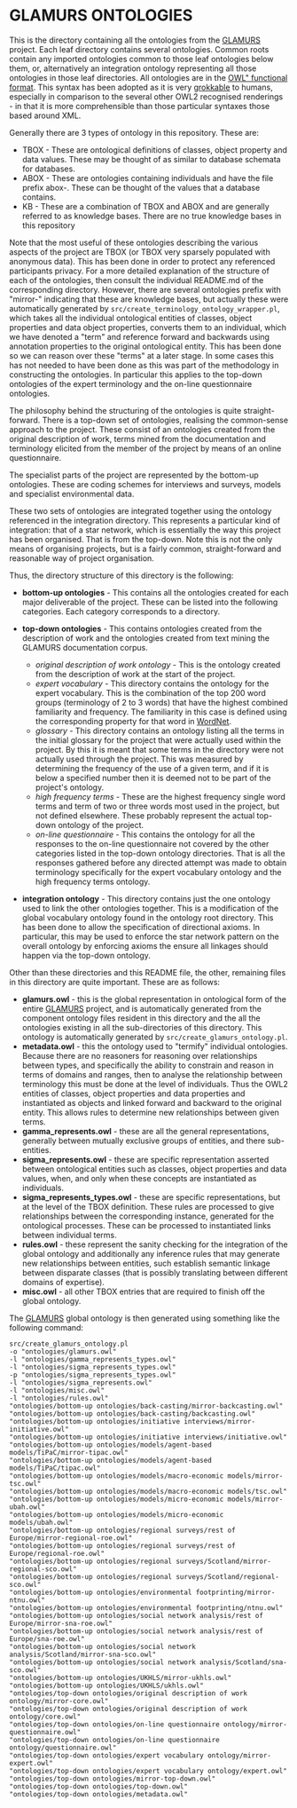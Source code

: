# GLAMURS ONTOLOGIES

This is the directory containing all the ontologies from the [GLAMURS](http://www.glamurs.eu) project. Each leaf directory contains several ontologies. Common roots contain any imported ontologies common to those leaf ontologies below them, or, alternatively an integration ontology representing all those ontologies in those leaf directories. All ontologies are in the [OWL" functional format](https://www.w3.org/TR/owl2-syntax/#Functional-Style_Syntax). This syntax has been adopted as it is very [grokkable](https://en.wikipedia.org/wiki/Grok) to humans, especially in comparison to the several other OWL2 recognised renderings - in that it is more comprehensible than those particular syntaxes those based around XML.   

Generally there are 3 types of ontology in this repository. These are:
+ TBOX - These are ontological definitions of classes, object property and data values. These may be thought of as similar to database schemata for databases.
+ ABOX - These are ontologies containing individuals and have the file prefix abox-. These can be thought of the values that a database contains. 
+ KB - These are a combination of TBOX and ABOX and are generally referred to as knowledge bases. There are no true knowledge bases in this repository

Note that the most useful of these ontologies describing the various aspects of the project are TBOX (or TBOX very sparsely populated with anonymous data). This has been done in order to protect any referenced participants privacy. For a more detailed explanation of the structure of each of the ontologies, then consult the individual README.md of the corresponding directory. However, there are several ontologies prefix with "mirror-" indicating that these are knowledge bases, but actually these were automatically generated by ```src/create_terminology_ontology_wrapper.pl```, which takes all the individual ontological entities of classes, object properties and data object properties, converts them to an individual, which we have denoted a "term" and reference forward and backwards using annotation properties to the original ontological entity. This has been done so we can reason over these "terms" at a later stage. In some cases this has not needed to have been done as this was part of the methodology in constructing the ontologies. In particular this applies to the top-down ontologies of the expert terminology and the on-line questionnaire ontologies.

The philosophy behind the structuring of the ontologies is quite straight-forward. There is a top-down set of ontologies, realising the common-sense approach to the project. These consist of an ontologies created from the original description of work, terms mined from the documentation and terminology elicited from the member of the project by means of an online questionnaire. 

The specialist parts of the project are represented by the bottom-up ontologies. These are coding schemes for interviews and surveys, models and specialist environmental data. 

These two sets of ontologies are integrated together using the ontology referenced in the integration directory. This represents a particular kind of integration: that of a star network, which is essentially the way this project has been organised. That is from the top-down. Note this is not the only means of organising projects, but is a fairly common, straight-forward and reasonable way of project organisation.

Thus, the directory structure of this directory is the following:
+ **bottom-up ontologies** - This contains all the ontologies created for each major deliverable of the project. These can be listed into the following categories. Each category corresponds to a directory.

+ **top-down ontologies** - This contains ontologies created from the description of work and the ontologies created from text mining the GLAMURS documentation corpus.
	- *original description of work ontology* - This is the ontology created from the description of work at the start of the project.
	- *expert vocabulary* - This directory contains the ontology for the expert vocabulary. This is the combination of the top 200 word groups (terminology of 2 to 3 words) that have the highest combined familiarity and frequency. The familiarity in this case is defined using the corresponding property for that word in [WordNet](https://wordnet.princeton.edu/).
	- *glossary* - This directory contains an ontology listing all the terms in the initial glossary for the project that were actually used within the project. By this it is meant that some terms in the directory were not actually used through the project. This was measured by determining the frequency of the use of a given term, and if it is below a specified number then it is deemed not to be part of the project's ontology.
	- *high frequency terms* - These are the highest frequency single word terms and term of two or three words most used in the project, but not defined elsewhere. These probably represent the actual top-down ontology of the project. 
	- *on-line questionnaire* - This contains the ontology for all the responses to the on-line questionnaire not covered by the other categories listed in the top-down ontology directories. That is all the responses gathered before any directed attempt was made to obtain terminology specifically for the expert vocabulary ontology and the high frequency terms ontology. 
+ **integration ontology** - This directory contains just the one ontology used to link the other ontologies together. This is a modification of the global vocabulary ontology found in the ontology root directory. This has been done to allow the specification of directional axioms. In particular, this may be used to enforce the star network pattern on the overall ontology by enforcing axioms the ensure all linkages should happen via the top-down ontology. 

Other than these directories and this README file, the other, remaining files in this directory are quite important. These are as follows:

+ **glamurs.owl** - this is the global representation in ontological form of the entire [GLAMURS](http://www.glamurs.eu) project, and is automatically generated from the component ontology files resident in this directory and the all the ontologies existing in all the sub-directories of this directory. This ontology is automatically generated by ```src/create_glamurs_ontology.pl```.
+ **metadata.owl** - this the ontology used to "termify" individual ontologies. Because there are no reasoners for reasoning over relationships between types, and specifically the ability to constrain and reason in terms of domains and ranges, then to analyse the relationship between terminology this must be done at the level of individuals. Thus the OWL2 entities of classes, object properties and data properties and instantiated as objects and linked forward and backward to the original entity. This allows rules to determine new relationships between given terms.
+ **gamma_represents.owl** - these are all the general representations, generally between mutually exclusive groups of entities, and there sub-entities.
+ **sigma_represents.owl** - these are specific representation asserted between ontological entities such as classes, object properties and data values, when, and only when these concepts are instantiated as individuals. 
+ **sigma_represents_types.owl** - these are specific representations, but at the level of the TBOX definition. These rules are processed to give relationships between the corresponding instance, generated for the ontological processes. These can be processed to instantiated links between individual terms.
+ **rules.owl** - these represent the sanity checking for the integration of the global ontology and additionally any inference rules that may generate new relationships between entities, such establish semantic linkage between disparate classes (that is possibly translating  between different domains of expertise).
+ **misc.owl** - all other TBOX entries that are required to finish off the global ontology.


The [GLAMURS](http://www.glamurs.eu) global ontology is then generated using something like the following command:

~~~~
src/create_glamurs_ontology.pl
-o "ontologies/glamurs.owl"
-l "ontologies/gamma_represents_types.owl"
-l "ontologies/sigma_represents_types.owl"
-p "ontologies/sigma_represents_types.owl"
-l "ontologies/sigma_represents.owl"
-l "ontologies/misc.owl"
-l "ontologies/rules.owl"
"ontologies/bottom-up ontologies/back-casting/mirror-backcasting.owl"
"ontologies/bottom-up ontologies/back-casting/backcasting.owl"
"ontologies/bottom-up ontologies/initiative interviews/mirror-initiative.owl"
"ontologies/bottom-up ontologies/initiative interviews/initiative.owl"
"ontologies/bottom-up ontologies/models/agent-based models/TiPaC/mirror-tipac.owl"
"ontologies/bottom-up ontologies/models/agent-based models/TiPaC/tipac.owl"
"ontologies/bottom-up ontologies/models/macro-economic models/mirror-tsc.owl"
"ontologies/bottom-up ontologies/models/macro-economic models/tsc.owl"
"ontologies/bottom-up ontologies/models/micro-economic models/mirror-ubah.owl"
"ontologies/bottom-up ontologies/models/micro-economic models/ubah.owl"
"ontologies/bottom-up ontologies/regional surveys/rest of Europe/mirror-regional-roe.owl"
"ontologies/bottom-up ontologies/regional surveys/rest of Europe/regional-roe.owl"
"ontologies/bottom-up ontologies/regional surveys/Scotland/mirror-regional-sco.owl"
"ontologies/bottom-up ontologies/regional surveys/Scotland/regional-sco.owl"
"ontologies/bottom-up ontologies/environmental footprinting/mirror-ntnu.owl"
"ontologies/bottom-up ontologies/environmental footprinting/ntnu.owl"
"ontologies/bottom-up ontologies/social network analysis/rest of Europe/mirror-sna-roe.owl"
"ontologies/bottom-up ontologies/social network analysis/rest of Europe/sna-roe.owl"
"ontologies/bottom-up ontologies/social network analysis/Scotland/mirror-sna-sco.owl"
"ontologies/bottom-up ontologies/social network analysis/Scotland/sna-sco.owl"
"ontologies/bottom-up ontologies/UKHLS/mirror-ukhls.owl"
"ontologies/bottom-up ontologies/UKHLS/ukhls.owl"
"ontologies/top-down ontologies/original description of work ontology/mirror-core.owl"
"ontologies/top-down ontologies/original description of work ontology/core.owl"
"ontologies/top-down ontologies/on-line questionnaire ontology/mirror-questionnaire.owl"
"ontologies/top-down ontologies/on-line questionnaire ontology/questionnaire.owl"
"ontologies/top-down ontologies/expert vocabulary ontology/mirror-expert.owl"
"ontologies/top-down ontologies/expert vocabulary ontology/expert.owl"
"ontologies/top-down ontologies/mirror-top-down.owl"
"ontologies/top-down ontologies/top-down.owl"
"ontologies/top-down ontologies/metadata.owl"
~~~~